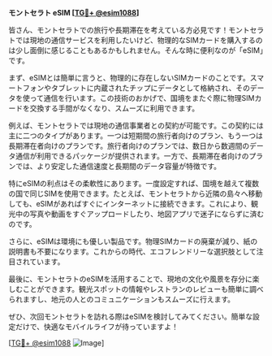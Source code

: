**モントセラト eSIM [[TG💪+ @esim1088](https://t.me/s/esim1088)]**

皆さん、モントセラトでの旅行や長期滞在を考えている方必見です！モントセラトでは現地の通信サービスを利用したいけど、物理的なSIMカードを購入するのは少し面倒に感じることもあるかもしれません。そんな時に便利なのが「eSIM」です。

まず、eSIMとは簡単に言うと、物理的に存在しないSIMカードのことです。スマートフォンやタブレットに内蔵されたチップにデータとして格納され、そのデータを使って通信を行います。この技術のおかげで、国境をまたぐ際に物理SIMカードを交換する手間がなくなり、スムーズに利用できます。

例えば、モントセラトでは現地の通信事業者との契約が可能です。この契約には主に二つのタイプがあります。一つは短期間の旅行者向けのプラン、もう一つは長期滞在者向けのプランです。旅行者向けのプランでは、数日から数週間のデータ通信が利用できるパッケージが提供されます。一方で、長期滞在者向けのプランでは、より安定した通信速度と長期間のデータ容量が特徴です。

特にeSIMの利点はその柔軟性にあります。一度設定すれば、国境を越えて複数の国で同じSIMを使用できます。たとえば、モントセラトから近隣の島々へ移動しても、eSIMがあればすぐにインターネットに接続できます。これにより、観光中の写真や動画をすぐアップロードしたり、地図アプリで迷子にならずに済むのです。

さらに、eSIMは環境にも優しい製品です。物理SIMカードの廃棄が減り、紙の説明書も不要になります。これからの時代、エコフレンドリーな選択肢として注目されています。

最後に、モントセラトのeSIMを活用することで、現地の文化や風景を存分に楽しむことができます。観光スポットの情報やレストランのレビューも簡単に調べられますし、地元の人とのコミュニケーションもスムーズに行えます。

ぜひ、次回モントセラトを訪れる際はeSIMを検討してみてください。簡単な設定だけで、快適なモバイルライフが待っていますよ！

[[TG💪+ @esim1088](https://t.me/s/esim1088) ![Image](https://i.postimg.cc/Y0z9fWf4/image.png)]